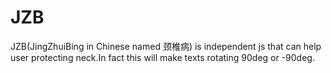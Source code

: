 JZB
===

JZB(JingZhuiBing in Chinese named 颈椎病) is independent js that can help user protecting neck.In fact this will make texts rotating 90deg or -90deg.